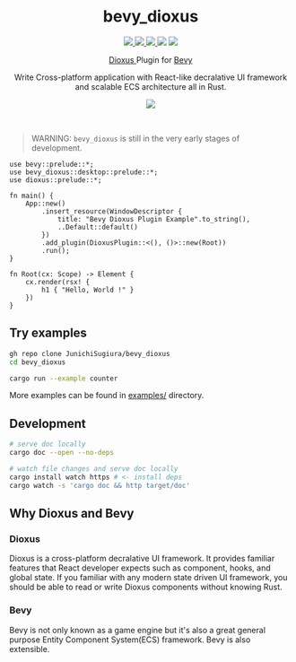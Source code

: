 <div align="center">
    <h1>bevy_dioxus</h1>
    <p align="center">
        <a href="https://github.com/JunichiSugiura/bevy_dioxus/actions/workflows/rust.yml" alt="Github Actions">
            <img src="https://img.shields.io/github/workflow/status/JunichiSugiura/bevy_dioxus/Rust?style=for-the-badge&logo=github" />
        </>
        <a href="https://docs.rs/bevy_dioxus/latest/bevy_dioxus/" alt="API Docs">
            <img src="https://img.shields.io/docsrs/bevy_dioxus?style=for-the-badge" />
        </a>
        <a href="https://crates.io/crates/bevy_dioxus" alt="Crates.io Page">
            <img src="https://img.shields.io/crates/v/bevy_dioxus?style=for-the-badge" />
        </a>
        <img src="https://img.shields.io/crates/d/bevy_dioxus?style=for-the-badge" />
        <img src="https://img.shields.io/crates/l/bevy_dioxus?style=for-the-badge" />
    </p>
    <p>
        <a href="https://github.com/DioxusLabs/dioxus/" target="_blank"> Dioxus </a> Plugin for <a href="https://github.com/bevyengine/bevy" target="_blank">Bevy</a>
    </p>
    <p>Write Cross-platform application with React-like decralative UI framework<br/>and scalable ECS architecture all in Rust.</p>
    <p align="center">
     <a href="https://docs.rs/bevy_dioxus/latest/bevy_dioxus/" alt="API Refenrence">
        <img src="https://img.shields.io/badge/API Reference-000?style=for-the-badge" />
     </a>
     <!-- Link to Guide -->
    </p>
</div>

<br/>


> WARNING: `bevy_dioxus` is still in the very early stages of development.

```rust, no_run
use bevy::prelude::*;
use bevy_dioxus::desktop::prelude::*;
use dioxus::prelude::*;

fn main() {
    App::new()
        .insert_resource(WindowDescriptor {
            title: "Bevy Dioxus Plugin Example".to_string(),
            ..Default::default()
        })
        .add_plugin(DioxusPlugin::<(), ()>::new(Root))
        .run();
}

fn Root(cx: Scope) -> Element {
    cx.render(rsx! {
        h1 { "Hello, World !" }
    })
}
```

## Try examples

```sh
gh repo clone JunichiSugiura/bevy_dioxus
cd bevy_dioxus

cargo run --example counter
```

More examples can be found in [examples/](https://github.com/JunichiSugiura/bevy_dioxus/tree/main/examples) directory.


## Development

```sh
# serve doc locally
cargo doc --open --no-deps

# watch file changes and serve doc locally
cargo install watch https # <- install deps
cargo watch -s 'cargo doc && http target/doc'
```

## Why Dioxus and Bevy
### Dioxus
Dioxus is a cross-platform decralative UI framework. It provides familiar features that React developer expects such as component, hooks, and global state. If you familiar with any modern state driven UI framework, you should be able to read or write Dioxus components without knowing Rust. 

### Bevy
Bevy is not only known as a game engine but it's also a great general purpose Entity Component System(ECS) framework. Bevy is also extensible.
